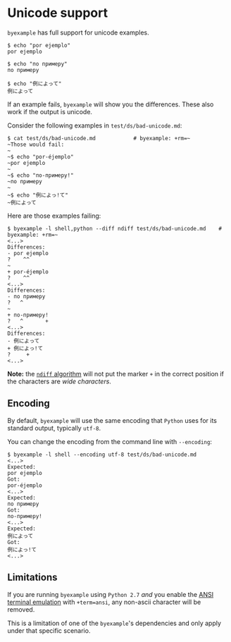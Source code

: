 <!--
Check that we have byexample installed first
$ hash byexample                                    # byexample: +fail-fast

$ alias byexample=byexample\ --pretty\ none

--
-->

# Unicode support

``byexample`` has full support for unicode examples.

```shell
$ echo "por ejemplo"
por ejemplo

$ echo "по примеру"
по примеру

$ echo "例によって"
例によって
```

If an example fails, ``byexample`` will show you the differences.
These also work if the output is unicode.

Consider the following examples in ``test/ds/bad-unicode.md``:

```shell
$ cat test/ds/bad-unicode.md            # byexample: +rm=~
~Those would fail:
~
~$ echo "por-éjemplo"
~por ejemplo
~
~$ echo "по-примеру!"
~по примеру
~
~$ echo "例によっ!て"
~例によって

```

Here are those examples failing:

```shell
$ byexample -l shell,python --diff ndiff test/ds/bad-unicode.md    # byexample: +rm=~
<...>
Differences:
- por ejemplo
?    ^^
~
+ por-éjemplo
?    ^^
<...>
Differences:
- по примеру
?   ^
~
+ по-примеру!
?   ^       +
<...>
Differences:
- 例によって
+ 例によっ!て
?     +
<...>
```

**Note:** the [``ndiff`` algorithm](docs/overview/differences.md)
will not put the marker ``+`` in the correct position
if the characters are *wide characters*.

## Encoding

By default, ``byexample`` will use the same encoding that ``Python`` uses
for its standard output, typically ``utf-8``.

You can change the encoding from the command line with ``--encoding``:

```shell
$ byexample -l shell --encoding utf-8 test/ds/bad-unicode.md
<...>
Expected:
por ejemplo
Got:
por-éjemplo
<...>
Expected:
по примеру
Got:
по-примеру!
<...>
Expected:
例によって
Got:
例によっ!て
<...>
```

## Limitations

If you are running ``byexample`` using ``Python 2.7`` *and* you
enable the [ANSI terminal emulation](docs/advanced/terminal-emulation.md)
with ``+term=ansi``, any non-ascii character will be removed.

This is a limitation of one of the ``byexample``'s dependencies and
only apply under that specific scenario.

